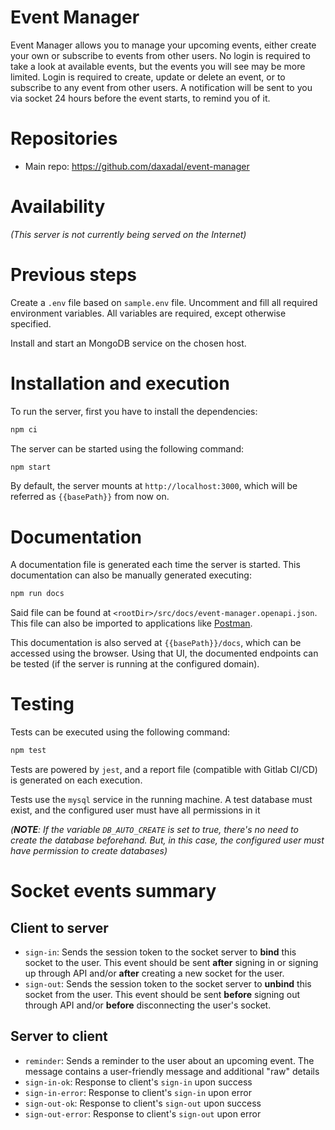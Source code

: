 # Event Manager

Event Manager allows you to manage your upcoming events, either create your own or subscribe to events from other users.
No login is required to take a look at available events, but the events you will see may be more limited.
Login is required to create, update or delete an event, or to subscribe to any event from other users.
A notification will be sent to you via socket 24 hours before the event starts, to remind you of it.

# Repositories

- Main repo: https://github.com/daxadal/event-manager

# Availability

_(This server is not currently being served on the Internet)_

# Previous steps

Create a `.env` file based on `sample.env` file.
Uncomment and fill all required environment variables.
All variables are required, except otherwise specified.

Install and start an MongoDB service on the chosen host.

# Installation and execution

To run the server, first you have to install the dependencies:

```bash
npm ci
```

The server can be started using the following command:

```bash
npm start
```

By default, the server mounts at `http://localhost:3000`, which will be referred as `{{basePath}}` from now on.

# Documentation

A documentation file is generated each time the server is started.
This documentation can also be manually generated executing:

```bash
npm run docs
```

Said file can be found at `<rootDir>/src/docs/event-manager.openapi.json`.
This file can also be imported to applications like [Postman](https://www.postman.com/downloads/).

This documentation is also served at `{{basePath}}/docs`, which can be accessed using the browser.
Using that UI, the documented endpoints can be tested (if the server is running at the configured domain).

# Testing

Tests can be executed using the following command:

```bash
npm test
```

Tests are powered by `jest`, and a report file (compatible with Gitlab CI/CD) is generated on each execution.

Tests use the `mysql` service in the running machine.
A test database must exist, and the configured user must have all permissions in it

_(**NOTE**: If the variable `DB_AUTO_CREATE` is set to true, there's no need to create the database beforehand.
But, in this case, the configured user must have permission to create databases)_

# Socket events summary

## Client to server

- `sign-in`: Sends the session token to the socket server to **bind** this socket to the user.
  This event should be sent **after** signing in or signing up through API and/or **after** creating a new socket for the user.
- `sign-out`: Sends the session token to the socket server to **unbind** this socket from the user.
  This event should be sent **before** signing out through API and/or **before** disconnecting the user's socket.

## Server to client

- `reminder`: Sends a reminder to the user about an upcoming event.
  The message contains a user-friendly message and additional "raw" details
- `sign-in-ok`: Response to client's `sign-in` upon success
- `sign-in-error`: Response to client's `sign-in` upon error
- `sign-out-ok`: Response to client's `sign-out` upon success
- `sign-out-error`: Response to client's `sign-out` upon error
